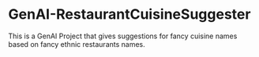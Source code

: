 # GenAI-RestaurantCuisineSuggester
This is a GenAI Project that gives suggestions for fancy cuisine names based on fancy ethnic restaurants names. 
